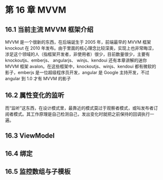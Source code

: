 # 第 16 章 MVVM

## 16.1 当前主流 MVVM 框架介绍

MVVM 是一个很新的东西，在后端诞生于 2005 年，前端最早的 MVVM 框架 knockout 在 2010 年发布。由于里面的核心理念比较深奥，实现上也非常晦涩，涉足这个领域的人（指框架开发者，非使用者）很少，目前数量很少，主要有 knockoutjs、emberjs、 angularjs、 winjs、kendoui 还有本章讲解的迷你 MVVM 框架 avalon。在这些框架中，knockoutjs、winjs、kendoui 都有微软的影子，emberjs 是一位超级程序员开发，angular 是 Google 主持开发，不过 angular 到 1.0 才有 MVVM 的影子

## 16.2 属性变化的监听

而“监听”这东西，在设计模式里，最靠近的模式莫过于观察者模式，或叫发布者订阅者模式。其工作原理是自己检测自己，发出变化时就把之前保持的回调执行一遍。

## 16.3 ViewModel

## 16.4 绑定

## 16.5 监控数组与子模板
